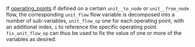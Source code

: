 If [operating\_points](@ref) if defined on a certain `unit__to_node` or `unit__from_node` flow, the corresponding `unit_flow` flow variable is decomposed into a number of sub-variables, `unit_flow_op` one for each operating point, with an additional index, `i` to reference the specific operating point. `fix_unit_flow_op` can thus be used to fix the value of one or more of the variables as desired.